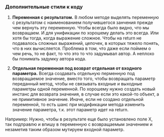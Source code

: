 ### Дополнительные стили к коду

1. **Переменная с результатом.** В любом методе выделять переменную с результатом с 
  наименованием получившегося занчения прежде чем вернуть эту переменную. Чтобы всегда
  было видно, что мы возвращаем. И для унификации по хорошему делать это всегда. 
  Или хотя бы тогда, когда выражение сложное. Чтобы на return не подавалось сложных 
  выражений, цепочек, в которых тяжело понять, что в них вычисляется. Проблема в том,
  что даже если поймем о чем речь, то не факт, то что это то что задумывал автор. 
  А неплохо бы понимать задумку автора кода.


2. **Отдельная переменная под возврат отдельная от входного параметра.** Всегда создавать 
  отдельную перменную под возвращаемое значение, вместо того, 
  чтобы возвращать параметр переданный метод, чтобы не связывать входные и выходные 
  параметры одной переменной. По хорошему нужно создать новый инстанс для возврата 
  значения, в случае если это какой-то объект, а не примитивное значение. Иначе, если
  не создано отдельной переменной, то есть шанс при модификации метода 
  изменить значение параметра, т.к. этот параметр идет на return. 
  
  Например:
  Нужно, чтобы в результате еще было установлено поле X, так подправлю и впишу 
  в переменную с возвращаемым значением и незаметив таким образом мутируем
  входной параметр.
